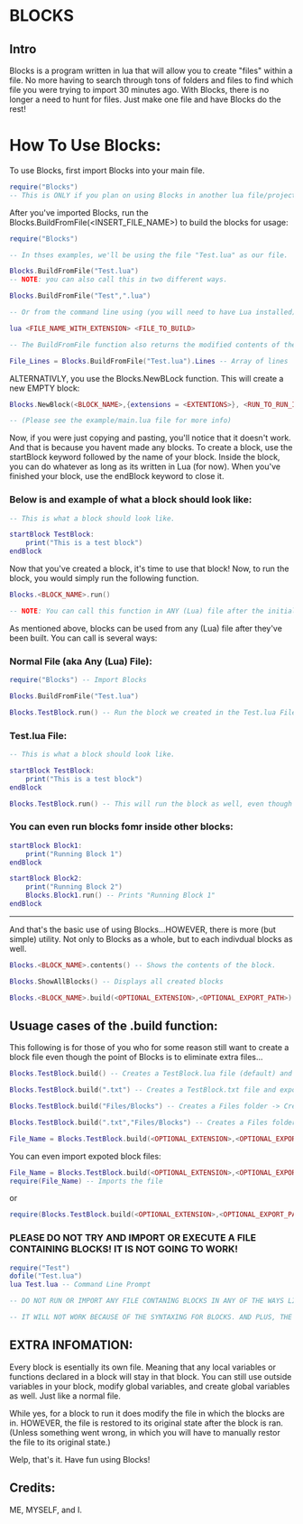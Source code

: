 # BLOCKS

## Intro

Blocks is a program written in lua that will allow you to create "files" within a file. No more having to search through tons of folders and files to find which file you were trying to import 30 minutes ago. With Blocks, there is no longer a need to hunt for files. Just make one file and have Blocks do the rest!


# How To Use Blocks:
To use Blocks, first import Blocks into your main file.

```lua
require("Blocks")
-- This is ONLY if you plan on using Blocks in another lua file/project. However, there are future plans to make this compatable with other languages (Or if you know what you're doing, you can get it to work).

```
After you've imported Blocks, run the Blocks.BuildFromFile(<INSERT_FILE_NAME>) to build the blocks for usage:
```lua
require("Blocks")

-- In thses examples, we'll be using the file "Test.lua" as our file.

Blocks.BuildFromFile("Test.lua")
-- NOTE: you can also call this in two different ways.

Blocks.BuildFromFile("Test",".lua")

-- Or from the command line using (you will need to have Lua installed):

lua <FILE_NAME_WITH_EXTENSION> <FILE_TO_BUILD>

-- The BuildFromFile function also returns the modified contents of the file as a table or array, which can be called by adding the .Lines argument to the BuildFromFile function.

File_Lines = Blocks.BuildFromFile("Test.lua").Lines -- Array of lines
```

ALTERNATIVLY, you use the Blocks.NewBLock function. This will create a new EMPTY block:

```lua
Blocks.NewBlock(<BLOCK_NAME>,{extensions = <EXTENTIONS>}, <RUN_TO_RUN_IN>, <SKIP_NIL_EXTENSIONS>)

-- (Please see the example/main.lua file for more info)
```

Now, if you were just copying and pasting, you'll notice that it doesn't work. And that is because you havent made any blocks. To create a block, use the startBlock keyword followed by the name of your block. Inside the block, you can do whatever as long as its written in Lua (for now). When you've finished your block, use the endBlock keyword to close it. 

### Below is and example of what a block should look like:
```lua
-- This is what a block should look like.

startBlock TestBlock:
    print("This is a test block")
endBlock
```

Now that you've created a block, it's time to use that block! Now, to run the block, you would simply run the following function.

```lua
Blocks.<BLOCK_NAME>.run()

-- NOTE: You can call this function in ANY (Lua) file after the initial Blocks.BuildFromFile() function has been run.
```

As mentioned above, blocks can be used from any (Lua) file after they've been built. You can call is several ways:

### Normal File (aka Any (Lua) File):
```lua
require("Blocks") -- Import Blocks

Blocks.BuildFromFile("Test.lua")

Blocks.TestBlock.run() -- Run the block we created in the Test.lua File, which will print "This is a test block".
```
### Test.lua File:
```lua
-- This is what a block should look like.

startBlock TestBlock:
    print("This is a test block")
endBlock

Blocks.TestBlock.run() -- This will run the block as well, even though it's in the same file as the block.
```
### You can even run blocks fomr inside other blocks:
```lua
startBlock Block1:
    print("Running Block 1")
endBlock

startBlock Block2:
    print("Running Block 2")
    Blocks.Block1.run() -- Prints "Running Block 1"
endBlock
```
---
And that's the basic use of using Blocks...HOWEVER, there is more (but simple) utility. Not only to Blocks as a whole, but to each indivdual blocks as well.

```lua
Blocks.<BLOCK_NAME>.contents() -- Shows the contents of the block.

Blocks.ShowAllBlocks() -- Displays all created blocks

Blocks.<BLOCK_NAME>.build(<OPTIONAL_EXTENSION>,<OPTIONAL_EXPORT_PATH>) -- Will create a file named after the block's name, export said block into that file, and return the name of that file
```

## Usuage cases of the .build function:
This following is for those of you who for some reason still want to create a block file even though the point of Blocks is to eliminate extra files... 

```lua
Blocks.TestBlock.build() -- Creates a TestBlock.lua file (default) and exports

Blocks.TestBlock.build(".txt") -- Creates a TestBlock.txt file and exports

Blocks.TestBlock.build("Files/Blocks") -- Creates a Files folder -> Creates a Blocks folder -> Creates a TestBlock.lua file and exports

Blocks.TestBlock.build(".txt","Files/Blocks") -- Creates a Files folder -> Creates a Blocks folder -> Creates a TestBlock.txt file and exports

File_Name = Blocks.TestBlock.build(<OPTIONAL_EXTENSION>,<OPTIONAL_EXPORT_PATH>) -- Stores the full name of the created file including the path (if specified).
```
You can even import expoted block files:
```lua
File_Name = Blocks.TestBlock.build(<OPTIONAL_EXTENSION>,<OPTIONAL_EXPORT_PATH>) -- Stores file name
require(File_Name) -- Imports the file
```
or
```lua
require(Blocks.TestBlock.build(<OPTIONAL_EXTENSION>,<OPTIONAL_EXPORT_PATH>))
```
### PLEASE DO NOT TRY AND IMPORT OR EXECUTE A FILE CONTAINING BLOCKS! IT IS NOT GOING TO WORK!
```lua
require("Test")
dofile("Test.lua")
lua Test.lua -- Command Line Prompt

-- DO NOT RUN OR IMPORT ANY FILE CONTANING BLOCKS IN ANY OF THE WAYS LISTED ABOVE!!! (aka. AT ALL!!!)

-- IT WILL NOT WORK BECAUSE OF THE SYNTAXING FOR BLOCKS. AND PLUS, THE FILE IS RAN AUTOMATICALLY WHEN YOU BUILD THE BLOCKS FROM THAT FILE ANYWAY. SO THERE IS NO NEED OR REASON TO IMPORT IT OR RUN IT INDEPENDENTLY.
```

## EXTRA INFOMATION:
Every block is esentially its own file. Meaning that any local variables or functions declared in a block will stay in that block. You can still use outside variables in your block, modify global variables, and create global variables as well. Just like a normal file.

While yes, for a block to run it does modify the file in which the blocks are in. HOWEVER, the file is restored to its original state after the block is ran. (Unless something went wrong, in which you will have to manually restor the file to its original state.)

Welp, that's it. Have fun using Blocks!
## Credits:
ME, MYSELF, and I.